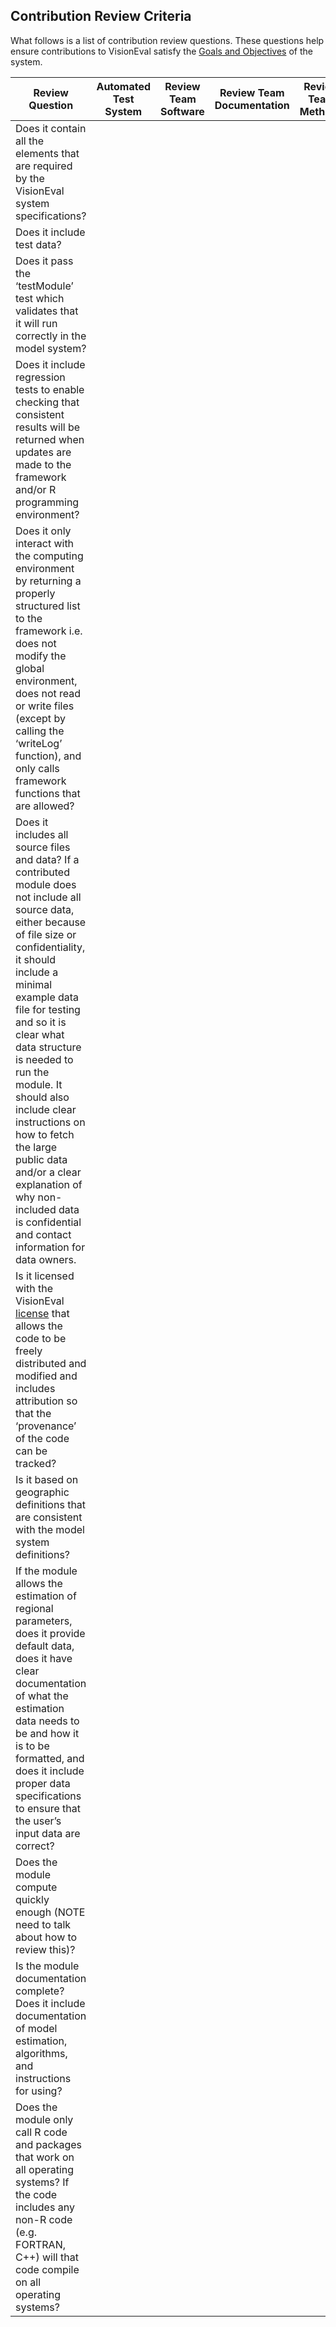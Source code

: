 ## Contribution Review Criteria
What follows is a list of contribution review questions.  These questions help ensure contributions to VisionEval satisfy the [Goals and Objectives](https://github.com/gregorbj/VisionEval/wiki/Goals-and-Objectives-of-VisionEval-Model-System) of the system.

| Review Question                                                                                                                                                                                                                                                                                                                                                                                                                                                                      | Automated Test System | Review Team Software | Review Team Documentation | Review Team Methods |
|--------------------------------------------------------------------------------------------------------------------------------------------------------------------------------------------------------------------------------------------------------------------------------------------------------------------------------------------------------------------------------------------------------------------------------------------------------------------------------------|-----------------------|----------------------|---------------------------|---------------------|
| Does it contain all the elements that are required by the VisionEval system specifications?                                                                                                                                                                                                                                                                                                                                                                                        |                       |                      |                           |                     |
| Does it include test data?                                                                                                                                                                                                                                                                                                                                                                                                                                                         |                       |                      |                           |                     |
| Does it pass the ‘testModule’ test which validates that it will run correctly in the model system?                                                                                                                                                                                                                                                                                                                                                                                 |                       |                      |                           |                     |
| Does it include regression tests to enable checking that consistent results will be returned when updates are made to the framework and/or R programming environment?                                                                                                                                                                                                                                                                                                              |                       |                      |                           |                     |
| Does it only interact with the computing environment by returning a properly structured list to the framework i.e. does not modify the global environment, does not read or write files (except by calling the ‘writeLog’ function), and only calls framework functions that are allowed?                                                                                                                                                                                          |                       |                      |                           |                     |
| Does it includes all source files and data?  If a contributed module does not include all source data, either because of file size or confidentiality, it should include a minimal example data file for testing and so it is clear what data structure is needed to run the module.  It should also include clear instructions on how to fetch the large public data and/or a clear explanation of why non-included data is confidential and contact information for data owners. |                       |                      |                           |                     |
| Is it licensed with the VisionEval [license](https//github.com/gregorbj/VisionEval/blob/master/LICENSE) that allows the code to be freely distributed and modified and includes attribution so that the ‘provenance’ of the code can be tracked?                                                                                                                                                                                                                                   |                       |                      |                           |                     |
| Is it based on geographic definitions that are consistent with the model system definitions?                                                                                                                                                                                                                                                                                                                                                                                       |                       |                      |                           |                     |
| If the module allows the estimation of regional parameters, does it provide default data, does it have clear documentation of what the estimation data needs to be and how it is to be formatted, and does it include proper data specifications to ensure that the user’s input data are correct?                                                                                                                                                                                 |                       |                      |                           |                     |
| Does the module compute quickly enough (NOTE need to talk about how to review this)?                                                                                                                                                                                                                                                                                                                                                                                               |                       |                      |                           |                     |
| Is the module documentation complete? Does it include documentation of model estimation, algorithms, and instructions for using?                                                                                                                                                                                                                                                                                                                                                   |                       |                      |                           |                     |
| Does the module only call R code and packages that work on all operating systems? If the code includes any non-R code (e.g. FORTRAN, C++) will that code compile on all operating systems?                                                                                                                                                                                                                                                                                         |                       |                      |                           |                     |